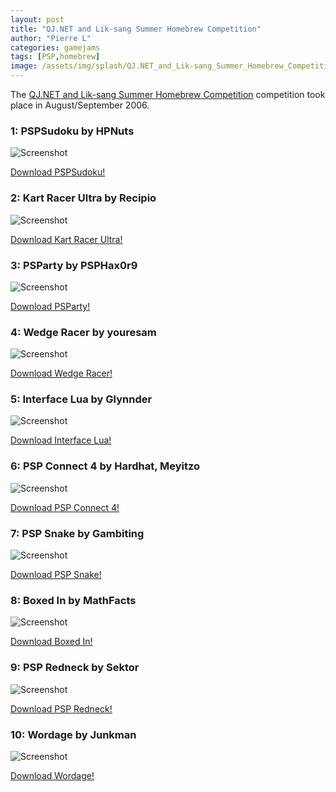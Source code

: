 ```yaml
---
layout: post
title: "QJ.NET and Lik-sang Summer Homebrew Competition"
author: "Pierre L"
categories: gamejams
tags: [PSP,homebrew]
image: /assets/img/splash/QJ.NET_and_Lik-sang_Summer_Homebrew_Competition_2006.webp
---
```


The [QJ.NET and Lik-sang Summer Homebrew Competition](https://qj.net/qj-net-and-liksang-summer-coding-competition-the-results-are-in/) competition took place in August/September 2006.

### 1: PSPSudoku by HPNuts

![Screenshot](https://github.com/PSP-Archive/PSP-Archive.github.io/raw/gh-pages/assets/img/snaps/PSPS01234_00000.webp)

<a href="https://archive.org/details/pspsudoku-v-1.0.7z">Download PSPSudoku!</a>

### 2: Kart Racer Ultra by Recipio

![Screenshot](https://github.com/PSP-Archive/PSP-Archive.github.io/raw/gh-pages/assets/img/snaps/kartracer.webp)

<a href="https://archive.org/details/kart-racer-ultra.-7z">Download Kart Racer Ultra!</a>

### 3: PSParty by PSPHax0r9

![Screenshot](https://github.com/PSP-Archive/PSP-Archive.github.io/raw/gh-pages/assets/img/snaps/PSPA00691_00000.webp)

<a href="https://archive.org/details/psparty.-7z">Download PSParty!</a>

### 4: Wedge Racer by youresam

![Screenshot](https://github.com/PSP-Archive/PSP-Archive.github.io/raw/gh-pages/assets/img/snaps/WEDG01049_00002.webp)

<a href="https://archive.org/details/wedgeracer.7z">Download Wedge Racer!</a>

### 5: Interface Lua by Glynnder

![Screenshot](https://github.com/PSP-Archive/PSP-Archive.github.io/raw/gh-pages/assets/img/snaps/interfacelua.webp)

<a href="https://archive.org/details/interface-lua.-7z">Download Interface Lua!</a>

### 6: PSP Connect 4 by Hardhat, Meyitzo

![Screenshot](https://github.com/PSP-Archive/PSP-Archive.github.io/raw/gh-pages/assets/img/snaps/PC4-00501_00000.webp)

<a href="https://archive.org/details/pc4-1_1.7z">Download PSP Connect 4!</a>

### 7: PSP Snake by Gambiting

![Screenshot](https://github.com/PSP-Archive/PSP-Archive.github.io/raw/gh-pages/assets/img/snaps/PSPS00741_00000.webp)

<a href="https://archive.org/details/pspsnake-109216.7z">Download PSP Snake!</a>

### 8: Boxed In by MathFacts

![Screenshot](https://github.com/PSP-Archive/PSP-Archive.github.io/raw/gh-pages/assets/img/snaps/BOXE00745_00000.webp)

<a href="https://archive.org/details/boxedin.7z">Download Boxed In!</a>

### 9: PSP Redneck by Sektor

![Screenshot](https://github.com/PSP-Archive/PSP-Archive.github.io/raw/gh-pages/assets/img/snaps/redneck.webp)

<a href="https://archive.org/details/pspRedneck.7z">Download PSP Redneck!</a>

### 10: Wordage by Junkman

![Screenshot](https://github.com/PSP-Archive/PSP-Archive.github.io/raw/gh-pages/assets/img/snaps/WORD00713_00000.webp)

<a href="https://archive.org/details/wordage.-7z">Download Wordage!</a>
